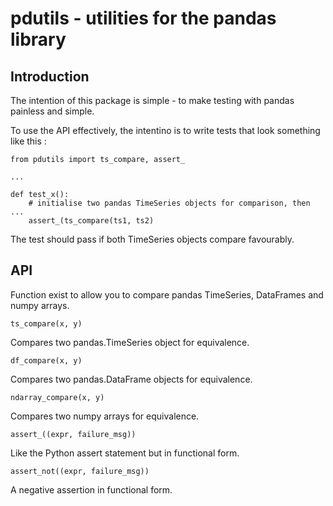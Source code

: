 pdutils - utilities for the pandas library
==========================================

Introduction
------------

The intention of this package is simple - to make testing with pandas painless and simple.

To use the API effectively, the intentino is to write tests that look something like this :

    from pdutils import ts_compare, assert_

    ...

    def test_x():
        # initialise two pandas TimeSeries objects for comparison, then ...
        assert_(ts_compare(ts1, ts2)

The test should pass if both TimeSeries objects compare favourably.


API
---

Function exist to allow you to compare pandas TimeSeries, DataFrames and numpy arrays.

    ts_compare(x, y)

Compares two pandas.TimeSeries object for equivalence.

    df_compare(x, y)

Compares two pandas.DataFrame objects for equivalence.

    ndarray_compare(x, y)

Compares two numpy arrays for equivalence.

    assert_((expr, failure_msg))

Like the Python assert statement but in functional form.

    assert_not((expr, failure_msg))

A negative assertion in functional form.
